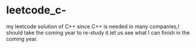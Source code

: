 # leetcode_c-
my leetcode solution of C++
since C++ is needed in many companies,I should take the coming year to re-study it.let us see what I can finish in the coming year.
